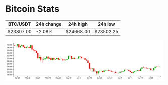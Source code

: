 # Bitcoin Stats

BTC/USDT|24h change|24h high|24h low|
|---|---|---|---|
|$23807.00|-2.08%|$24668.00|$23502.25|

<img src="./chart.svg">

